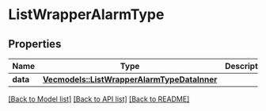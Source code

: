 # ListWrapperAlarmType

## Properties

Name | Type | Description | Notes
------------ | ------------- | ------------- | -------------
**data** | [**Vec<models::ListWrapperAlarmTypeDataInner>**](ListWrapper_AlarmType_data_inner.md) |  | 

[[Back to Model list]](../README.md#documentation-for-models) [[Back to API list]](../README.md#documentation-for-api-endpoints) [[Back to README]](../README.md)


